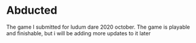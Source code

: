 # Abducted
 The game I submitted for ludum dare 2020 october. The game is playable and finishable, but i will be adding more updates to it later
